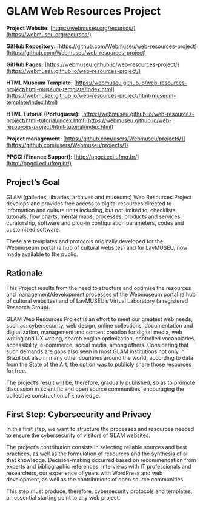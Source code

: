 # GLAM Web Resources Project

**Project Website:** [https://webmuseu.org/recursos/](https://webmuseu.org/recursos/)

**GitHub Repository:** [https://github.com/Webmuseu/web-resources-project](https://github.com/Webmuseu/web-resources-project)

**GitHub Pages:** [https://webmuseu.github.io/web-resources-project/](https://webmuseu.github.io/web-resources-project/) 

**HTML Museum Template:** [https://webmuseu.github.io/web-resources-project/html-museum-template/index.html](https://webmuseu.github.io/web-resources-project/html-museum-template/index.html)

**HTML Tutorial (Portuguese):** [https://webmuseu.github.io/web-resources-project/html-tutorial/index.html](https://webmuseu.github.io/web-resources-project/html-tutorial/index.html)

**Project management:** [https://github.com/users/Webmuseu/projects/1](https://github.com/users/Webmuseu/projects/1)


**PPGCI (Finance Support):** [http://ppgci.eci.ufmg.br/](http://ppgci.eci.ufmg.br/)

## Project’s Goal

GLAM (galleries, libraries, archives and museums) Web Resources Project develops and provides free access to digital resources directed to information and culture units including, but not limited to, checklists, tutorials, flow charts, mental maps, processes, products and services curatorship, software and plug-in configuration parameters, codes and customized software.

These are templates and protocols originally developed for the Webmuseum portal (a hub of cultural websites) and for LavMUSEU, now made available to the public.

## Rationale

This Project results from the need to structure and optimize the resources and management/development processes of the Webmuseum portal (a hub of cultural websites) and of LavMUSEU’s Virtual Laboratory (a registered Research Group).

GLAM Web Resources Project is an effort to meet our greatest web needs, such as: cybersecurity, web design, online collections, documentation and digitalization, management and content creation for digital media, web writing and UX writing, search engine optimization, controlled vocabularies, accessibility, e-commerce, social media, among others.
Considering that such demands are gaps also seen in most GLAM institutions not only in Brazil but also in many other countries around the world, according to data from the State of the Art, the option was to publicly share those resources for free.

The project’s result will be, therefore, gradually published, so as to promote discussion in scientific and open source communities, encouraging the collective construction of knowledge.

## First Step: Cybersecurity and Privacy

In this first step, we want to structure the processes and resources needed to ensure the cybersecurity of visitors of GLAM websites.

The project’s contribution consists in selecting reliable sources and best practices, as well as the formulation of resources and the synthesis of all that knowledge.
Decision-making occurred based on recommendation from experts and bibliographic references, interviews with IT professionals and researchers, our experience of years with WordPress and web development, as well as the contributions of open source communities.

This step must produce, therefore, cybersecurity protocols and templates, an essential starting point to any web project.
